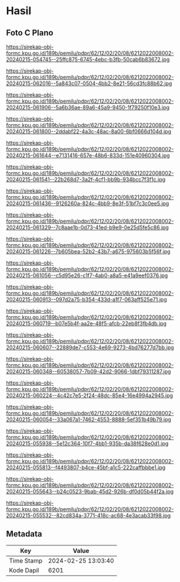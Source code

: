 # Hasil

## Foto C Plano

https://sirekap-obj-formc.kpu.go.id/189b/pemilu/pdpr/62/12/02/20/08/6212022008002-20240215-054745--25ffc875-6745-4ebc-b3fb-50cab6b83672.jpg

https://sirekap-obj-formc.kpu.go.id/189b/pemilu/pdpr/62/12/02/20/08/6212022008002-20240215-062016--5a843c07-0504-4bb2-8e21-56cd3fc88b62.jpg

https://sirekap-obj-formc.kpu.go.id/189b/pemilu/pdpr/62/12/02/20/08/6212022008002-20240215-061906--5a6b36ae-89a6-45a9-9450-1f79250f10e3.jpg

https://sirekap-obj-formc.kpu.go.id/189b/pemilu/pdpr/62/12/02/20/08/6212022008002-20240215-061800--2ddabf22-4a3c-48ac-8a00-6bf0666d104d.jpg

https://sirekap-obj-formc.kpu.go.id/189b/pemilu/pdpr/62/12/02/20/08/6212022008002-20240215-061644--e7131416-657e-48b6-833d-151e40960304.jpg

https://sirekap-obj-formc.kpu.go.id/189b/pemilu/pdpr/62/12/02/20/08/6212022008002-20240215-061541--22b268d7-3a2f-4cf1-bb9b-934bcc7f3f1c.jpg

https://sirekap-obj-formc.kpu.go.id/189b/pemilu/pdpr/62/12/02/20/08/6212022008002-20240215-061436--9126260a-824c-4bb9-8e3f-51bf7c3c0ee5.jpg

https://sirekap-obj-formc.kpu.go.id/189b/pemilu/pdpr/62/12/02/20/08/6212022008002-20240215-061329--7c8aae1b-0d73-41ed-b9e9-0e25d5fe5c86.jpg

https://sirekap-obj-formc.kpu.go.id/189b/pemilu/pdpr/62/12/02/20/08/6212022008002-20240215-061226--7b605bea-52b2-43b7-a675-975603b5f56f.jpg

https://sirekap-obj-formc.kpu.go.id/189b/pemilu/pdpr/62/12/02/20/08/6212022008002-20240215-061056--c5d95e26-c1f7-4ab0-a8a5-e41a9eef0376.jpg

https://sirekap-obj-formc.kpu.go.id/189b/pemilu/pdpr/62/12/02/20/08/6212022008002-20240215-060913--097d2a75-b354-433d-a1f7-063aff525e71.jpg

https://sirekap-obj-formc.kpu.go.id/189b/pemilu/pdpr/62/12/02/20/08/6212022008002-20240215-060719--b07e5b4f-aa2e-48f5-afcb-22eb8f3fb4db.jpg

https://sirekap-obj-formc.kpu.go.id/189b/pemilu/pdpr/62/12/02/20/08/6212022008002-20240215-060607--22889de7-c553-4e69-9273-4bd76277d7bb.jpg

https://sirekap-obj-formc.kpu.go.id/189b/pemilu/pdpr/62/12/02/20/08/6212022008002-20240215-060348--60538057-7b09-42d2-9066-1dbf79311287.jpg

https://sirekap-obj-formc.kpu.go.id/189b/pemilu/pdpr/62/12/02/20/08/6212022008002-20240215-060224--4c42c7e5-2f24-48dc-85e4-16e4994a2945.jpg

https://sirekap-obj-formc.kpu.go.id/189b/pemilu/pdpr/62/12/02/20/08/6212022008002-20240215-060054--33a067a1-7462-4553-8888-5ef351b49b79.jpg

https://sirekap-obj-formc.kpu.go.id/189b/pemilu/pdpr/62/12/02/20/08/6212022008002-20240215-055938--5e12c364-10f7-4bb1-935b-da38f628e0d1.jpg

https://sirekap-obj-formc.kpu.go.id/189b/pemilu/pdpr/62/12/02/20/08/6212022008002-20240215-055813--f4493807-b4ce-45bf-a1c5-222caffbbbe1.jpg

https://sirekap-obj-formc.kpu.go.id/189b/pemilu/pdpr/62/12/02/20/08/6212022008002-20240215-055643--b24c0523-9bab-45d2-926b-df0d05b44f2a.jpg

https://sirekap-obj-formc.kpu.go.id/189b/pemilu/pdpr/62/12/02/20/08/6212022008002-20240215-055532--82cd834a-3771-418c-ac68-4e3acab33f98.jpg


## Metadata

| Key        | Value               |
| ---------- | ------------------- |
| Time Stamp | 2024-02-25 13:03:40 |
| Kode Dapil | 6201                |



